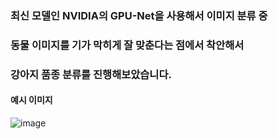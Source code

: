### 최신 모델인 NVIDIA의 GPU-Net을 사용해서 이미지 분류 중
### 동물 이미지를 기가 막히게 잘 맞춘다는 점에서 착안해서
### 강아지 품종 분류를 진행해보았습니다.

#### 예시 이미지

![image](https://user-images.githubusercontent.com/114221089/218400117-2011a939-22cb-42a1-b77a-e1f647651d2d.png)
